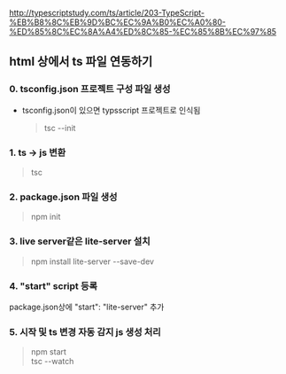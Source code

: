 http://typescriptstudy.com/ts/article/203-TypeScript-%EB%B8%8C%EB%9D%BC%EC%9A%B0%EC%A0%80-%ED%85%8C%EC%8A%A4%ED%8C%85-%EC%85%8B%EC%97%85

## html 상에서 ts 파일 연동하기

### 0. tsconfig.json 프로젝트 구성 파일 생성

- tsconfig.json이 있으면 typsscript 프로젝트로 인식됨
  > tsc --init

### 1. ts -> js 변환

> tsc

### 2. package.json 파일 생성

> npm init

### 3. live server같은 lite-server 설치

> npm install lite-server --save-dev

### 4. "start" script 등록

package.json상에 "start": "lite-server" 추가

### 5. 시작 및 ts 변경 자동 감지 js 생성 처리

> npm start  
> tsc --watch
